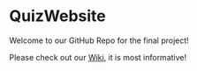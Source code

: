 QuizWebsite
===========

Welcome to our GitHub Repo for the final project!

Please check out our [Wiki](https://github.com/djoeman84/QuizWebsite/wiki), it is most informative!
